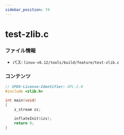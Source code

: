 ```yaml
---
sidebar_position: 74
---
```

# test-zlib.c

### ファイル情報

- パス: `linux-v6.12/tools/build/feature/test-zlib.c`

### コンテンツ

```c
// SPDX-License-Identifier: GPL-2.0
#include <zlib.h>

int main(void)
{
	z_stream zs;

	inflateInit(&zs);
	return 0;
}

```
